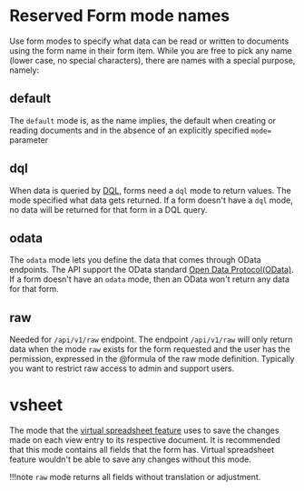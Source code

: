 # Reserved Form mode names

Use form modes to specify what data can be read or written to documents using the form name in their form item. While you are free to pick any name (lower case, no special characters), there are names with a special purpose, namely:

## default

The `default` mode is, as the name implies, the default when creating or reading documents and in the absence of an explicitly specified `mode=` parameter

## dql

When data is queried by [DQL](https://help.hcltechsw.com/dom_designer/12.0.1/basic/dql_overview.html), forms need a `dql` mode to return values. The mode specified what data gets returned. If a form doesn't have a `dql` mode, no data will be returned for that form in a DQL query.

## odata

The `odata` mode lets you define the data that comes through OData endpoints. The API support the OData standard [Open Data Protocol(OData)](https://www.odata.org). If a form doesn't have an `odata` mode, then an OData won't return any data for that form.

## raw

Needed for `/api/v1/raw` endpoint. The endpoint `/api/v1/raw` will only return data when the mode `raw` exists for the form requested and the user has the permission, expressed in the @formula of the raw mode definition. Typically you want to restrict raw access to admin and support users.

# vsheet

The mode that the [virtual spreadsheet feature](../../howto/production/virtualsheet.md) uses to save the changes made on each view entry to its respective document. It is recommended that this mode contains all fields that the form has. Virtual spreadsheet feature wouldn't be able to save any changes without this mode.

!!!note
    `raw` mode returns all fields without translation or adjustment.
